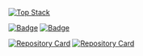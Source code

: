[![Top Stack](https://widget.realdeveloper.pro/api/top?stack=Python,Java,Django)](https://github.com/KyeongHwanMin)

[![Badge](https://widget.realdeveloper.pro/api/badge?title=Languages%20and%20Framework&badges=Python,Java,Spring,JQuery,Bootstrap,Django)](https://github.com/KyeongHwanMin)
[![Badge](https://widget.realdeveloper.pro/api/badge?title=Database%20and%20DevOps&badges=Oracle,AWSEC2,Git,GitHub)](https://github.com/KyeongHwanMin)

[![Repository Card](https://widget.realdeveloper.pro/api/card?user=KyeongHwanMin&repo=jejuguseok)](https://github.com/KyeongHwanMin/jejuguseok)
[![Repository Card](https://widget.realdeveloper.pro/api/card?user=KyeongHwanMin&repo=O-restaurant)](https://github.com/KyeongHwanMin/O-restaurant)

